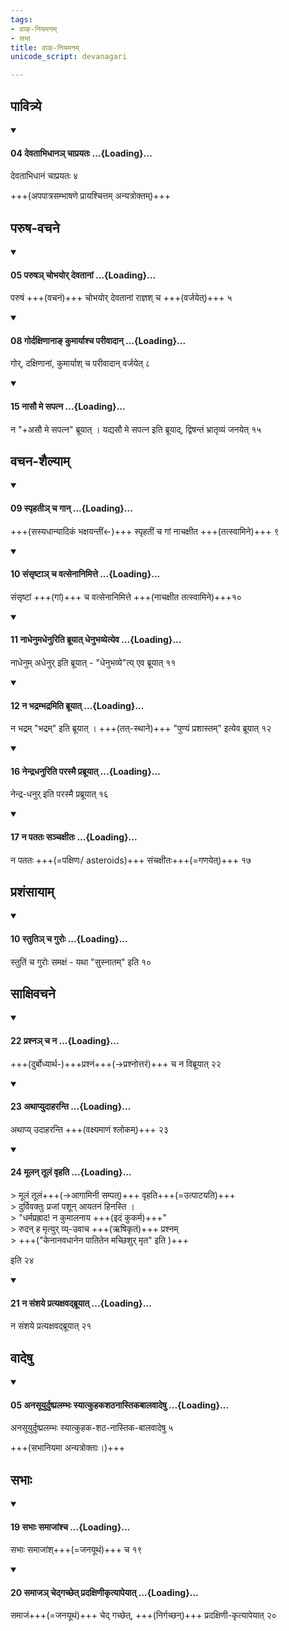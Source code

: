 ```yaml
---
tags:
- वाक्-नियमनम्
- सभा
title: वाक्-नियमनम्
unicode_script: devanagari

---
```

## पावित्र्ये
<div class="js_include" newlevelforh1="4" unfilled url="/vedAH_yajuH/taittirIyam/sUtram/ApastambaH/dharma-sUtram/vishvAsa-prastutiH/1/11/31/04_devatAbhidhAna~n_chAprayataH.md">
<details open><summary><h4>04 देवताभिधानञ् चाप्रयतः ...{Loading}...</h4></summary>

देवताभिधानं चाप्रयतः ४
</details>
</div>
  
+++(अपपात्रसम्भाषणे प्रायश्चित्तम् अन्यत्रोक्तम्)+++

## परुष-वचने
<div class="js_include" newlevelforh1="4" unfilled url="/vedAH_yajuH/taittirIyam/sUtram/ApastambaH/dharma-sUtram/vishvAsa-prastutiH/1/11/31/05_paruSha~n_chobhayor_devatAnAM.md">
<details open><summary><h4>05 परुषञ् चोभयोर् देवतानां ...{Loading}...</h4></summary>

परुषं +++(वचनं)+++ चोभयोर् देवतानां राज्ञश् च +++(वर्जयेत्)+++ ५
</details>
</div>
<div class="js_include" newlevelforh1="4" unfilled url="/vedAH_yajuH/taittirIyam/sUtram/ApastambaH/dharma-sUtram/vishvAsa-prastutiH/1/11/31/08_gordaxiNAnA~N_kumAryAshcha_parIvAdAn.md">
<details open><summary><h4>08 गोर्दक्षिणानाङ् कुमार्याश्च परीवादान् ...{Loading}...</h4></summary>

गोर्, दक्षिणानां, कुमार्याश् च परीवादान् वर्जयेत् ८
</details>
</div>
<div class="js_include" newlevelforh1="4" unfilled url="/vedAH_yajuH/taittirIyam/sUtram/ApastambaH/dharma-sUtram/vishvAsa-prastutiH/1/11/31/15_nAsau_me_sapatna.md">
<details open><summary><h4>15 नासौ मे सपत्न ...{Loading}...</h4></summary>

न "+असौ मे सपत्न" ब्रूयात् । यद्यसौ मे सपत्न इति ब्रूयाद्, द्विषन्तं भ्रातृव्यं जनयेत् १५
</details>
</div>
  

## वचन-शैल्याम्
<div class="js_include" newlevelforh1="4" unfilled url="/vedAH_yajuH/taittirIyam/sUtram/ApastambaH/dharma-sUtram/vishvAsa-prastutiH/1/11/31/09_spRhatI~n_cha_gAn.md">
<details open><summary><h4>09 स्पृहतीञ् च गान् ...{Loading}...</h4></summary>

+++(सस्यधान्यादिकं भक्षयन्तीं←)+++ स्पृहतीं च गां नाचक्षीत +++(तत्स्वामिने)+++ ९
</details>
</div>
<div class="js_include" newlevelforh1="4" unfilled url="/vedAH_yajuH/taittirIyam/sUtram/ApastambaH/dharma-sUtram/vishvAsa-prastutiH/1/11/31/10_saMsRShTA~n_cha_vatsenAnimitte.md">
<details open><summary><h4>10 संसृष्टाञ् च वत्सेनानिमित्ते ...{Loading}...</h4></summary>

संसृष्टां +++(गां)+++ च वत्सेनानिमित्ते +++(नाचक्षीत तत्स्वामिने)+++१०
</details>
</div>
<div class="js_include" newlevelforh1="4" unfilled url="/vedAH_yajuH/taittirIyam/sUtram/ApastambaH/dharma-sUtram/vishvAsa-prastutiH/1/11/31/11_nAdhenumadhenuriti_brUyAt_dhenubhavyetyeva.md">
<details open><summary><h4>11 नाधेनुमधेनुरिति ब्रूयात् धेनुभव्येत्येव ...{Loading}...</h4></summary>

नाधेनुम् अधेनुर् इति ब्रूयात् - "धेनुभव्ये"त्य् एव ब्रूयात्  ११
</details>
</div>
<div class="js_include" newlevelforh1="4" unfilled url="/vedAH_yajuH/taittirIyam/sUtram/ApastambaH/dharma-sUtram/vishvAsa-prastutiH/1/11/31/12_na_bhadrambhadramiti_brUyAt.md">
<details open><summary><h4>12 न भद्रम्भद्रमिति ब्रूयात् ...{Loading}...</h4></summary>

न भद्रम् "भद्रम्" इति ब्रूयात् । +++(तत्-स्थाने)+++ "पुण्यं प्रशास्तम्" इत्येव ब्रूयात् १२
</details>
</div>
<div class="js_include" newlevelforh1="4" unfilled url="/vedAH_yajuH/taittirIyam/sUtram/ApastambaH/dharma-sUtram/vishvAsa-prastutiH/1/11/31/16_nendradhanuriti_parasmai_prabrUyAt.md">
<details open><summary><h4>16 नेन्द्रधनुरिति परस्मै प्रब्रूयात् ...{Loading}...</h4></summary>

नेन्द्र-धनुर् इति परस्मै प्रब्रूयात् १६
</details>
</div>
<div class="js_include" newlevelforh1="4" unfilled url="/vedAH_yajuH/taittirIyam/sUtram/ApastambaH/dharma-sUtram/vishvAsa-prastutiH/1/11/31/17_na_patataH_sanchaxItaH.md">
<details open><summary><h4>17 न पततः सञ्चक्षीतः ...{Loading}...</h4></summary>

न पततः +++(=पक्षिणः/ asteroids)+++ संचक्षीतः+++(=गणयेत्)+++ १७
</details>
</div>
  

## प्रशंसायाम्
<div class="js_include" newlevelforh1="4" unfilled url="/vedAH_yajuH/taittirIyam/sUtram/ApastambaH/dharma-sUtram/vishvAsa-prastutiH/1/11/32/10_stuti~n_cha_guroH.md">
<details open><summary><h4>10 स्तुतिञ् च गुरोः ...{Loading}...</h4></summary>

स्तुतिं च गुरोः समक्षं - यथा "सुस्नातम्" इति १०
</details>
</div>
  

## साक्षिवचने
<div class="js_include" newlevelforh1="4" unfilled url="/vedAH_yajuH/taittirIyam/sUtram/ApastambaH/dharma-sUtram/vishvAsa-prastutiH/1/11/32/22_prashna~n_cha_na.md">
<details open><summary><h4>22 प्रश्नञ् च न ...{Loading}...</h4></summary>

+++(दुर्बोध्यार्थ-)+++प्रश्नं+++(→प्रश्नोत्तरं)+++ च न विब्रूयात् २२
</details>
</div>
<div class="js_include" newlevelforh1="4" unfilled url="/vedAH_yajuH/taittirIyam/sUtram/ApastambaH/dharma-sUtram/vishvAsa-prastutiH/1/11/32/23_athApyudAharanti.md">
<details open><summary><h4>23 अथाप्युदाहरन्ति ...{Loading}...</h4></summary>

अथाप्य् उदाहरन्ति +++(वक्ष्यमाणं श्लोकम्)+++ २३
</details>
</div>
<div class="js_include" newlevelforh1="4" unfilled url="/vedAH_yajuH/taittirIyam/sUtram/ApastambaH/dharma-sUtram/vishvAsa-prastutiH/1/11/32/24_mUlan_tUlaM_vRhati.md">
<details open><summary><h4>24 मूलन् तूलं वृहति ...{Loading}...</h4></summary>




&gt; मूलं तूलं+++(→आगामिनी सम्पत्)+++ वृहति+++(=उत्पाटयति)+++  
&gt; दुर्विवक्तुः प्रजां पशून् आयतनं हिनस्ति ।  
&gt; "धर्मप्रह्राद! न कुमालनाय +++(इदं कुकर्म)+++"  
&gt; रुदन् ह मृत्युर् व्य्-उवाच +++(ऋषिकृतं)+++ प्रश्नम्  
&gt; +++("केनानवधानेन पातितेन मच्छिशुर् मृत" इति )+++

इति २४
</details>
</div>
<div class="js_include" newlevelforh1="4" unfilled url="/vedAH_yajuH/taittirIyam/sUtram/ApastambaH/dharma-sUtram/vishvAsa-prastutiH/2/05/12/21_na_saMshaye_pratyaxavadbrUyAt.md">
<details open><summary><h4>21 न संशये प्रत्यक्षवद्ब्रूयात् ...{Loading}...</h4></summary>

न संशये प्रत्यक्षवद्ब्रूयात् २१
</details>
</div>
  

## वादेषु
<div class="js_include" newlevelforh1="4" unfilled url="/vedAH_yajuH/taittirIyam/sUtram/ApastambaH/dharma-sUtram/vishvAsa-prastutiH/1/07/20/05_anasUyurduShpralambhaH_syAtkuhakashaThanAstikabAlavAdeShu.md">
<details open><summary><h4>05 अनसूयुर्दुष्प्रलम्भः स्यात्कुहकशठनास्तिकबालवादेषु ...{Loading}...</h4></summary>

अनसूयुर्दुष्प्रलम्भः स्यात्कुहक-शठ-नास्तिक-बालवादेषु ५
</details>
</div>
  
+++(सभानियमा अन्यत्रोक्ताः।)+++

## सभाः
<div class="js_include" newlevelforh1="4" unfilled url="/vedAH_yajuH/taittirIyam/sUtram/ApastambaH/dharma-sUtram/vishvAsa-prastutiH/1/11/32/19_sabhAH_samAjAMshcha.md">
<details open><summary><h4>19 सभाः समाजांश्च ...{Loading}...</h4></summary>

सभाः समाजांश्+++(=जनयूथं)+++ च १९
</details>
</div>
<div class="js_include" newlevelforh1="4" unfilled url="/vedAH_yajuH/taittirIyam/sUtram/ApastambaH/dharma-sUtram/vishvAsa-prastutiH/1/11/32/20_samAja~n_chedgachChet_pradaxiNIkRtyApeyAt.md">
<details open><summary><h4>20 समाजञ् चेद्गच्छेत् प्रदक्षिणीकृत्यापेयात् ...{Loading}...</h4></summary>

समाजं+++(=जनयूथं)+++ चेद् गच्छेत्, +++(निर्गच्छन्)+++ प्रदक्षिणी-कृत्यापेयात् २०
</details>
</div>